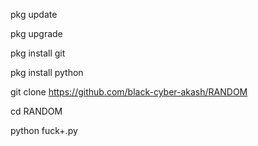 pkg update

pkg upgrade

pkg install git

pkg install python

git clone https://github.com/black-cyber-akash/RANDOM

cd RANDOM

python fuck+.py
